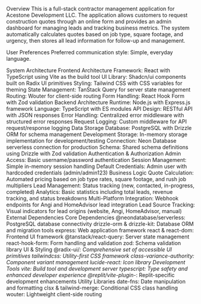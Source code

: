 Overview
This is a full-stack contractor management application for Acestone Development LLC. The application allows customers to request construction quotes through an online form and provides an admin dashboard for managing leads and tracking business metrics. The system automatically calculates quotes based on job type, square footage, and urgency, then stores all lead information for follow-up and management.

User Preferences
Preferred communication style: Simple, everyday language.

System Architecture
Frontend Architecture
Framework: React with TypeScript using Vite as the build tool
UI Library: Shadcn/ui components built on Radix UI primitives
Styling: Tailwind CSS with CSS variables for theming
State Management: TanStack Query for server state management
Routing: Wouter for client-side routing
Form Handling: React Hook Form with Zod validation
Backend Architecture
Runtime: Node.js with Express.js framework
Language: TypeScript with ES modules
API Design: RESTful API with JSON responses
Error Handling: Centralized error middleware with structured error responses
Request Logging: Custom middleware for API request/response logging
Data Storage
Database: PostgreSQL with Drizzle ORM for schema management
Development Storage: In-memory storage implementation for development/testing
Connection: Neon Database serverless connection for production
Schema: Shared schema definitions using Drizzle with Zod validation
Authentication & Authorization
Admin Access: Basic username/password authentication
Session Management: Simple in-memory session handling
Default Credentials: Admin user with hardcoded credentials (admin/admin123)
Business Logic
Quote Calculation: Automated pricing based on job type rates, square footage, and rush job multipliers
Lead Management: Status tracking (new, contacted, in-progress, completed)
Analytics: Basic statistics including total leads, revenue tracking, and status breakdowns
Multi-Platform Integration: Webhook endpoints for Angi and HomeAdvisor lead integration
Lead Source Tracking: Visual indicators for lead origins (website, Angi, HomeAdvisor, manual)
External Dependencies
Core Dependencies
@neondatabase/serverless: PostgreSQL database connectivity
drizzle-orm & drizzle-kit: Database ORM and migration tools
express: Web application framework
react & react-dom: Frontend UI framework
@tanstack/react-query: Server state management
react-hook-form: Form handling and validation
zod: Schema validation library
UI & Styling
@radix-ui/*: Comprehensive set of accessible UI primitives
tailwindcss: Utility-first CSS framework
class-variance-authority: Component variant management
lucide-react: Icon library
Development Tools
vite: Build tool and development server
typescript: Type safety and enhanced developer experience
@replit/vite-plugin-*: Replit-specific development enhancements
Utility Libraries
date-fns: Date manipulation and formatting
clsx & tailwind-merge: Conditional CSS class handling
wouter: Lightweight client-side routing
